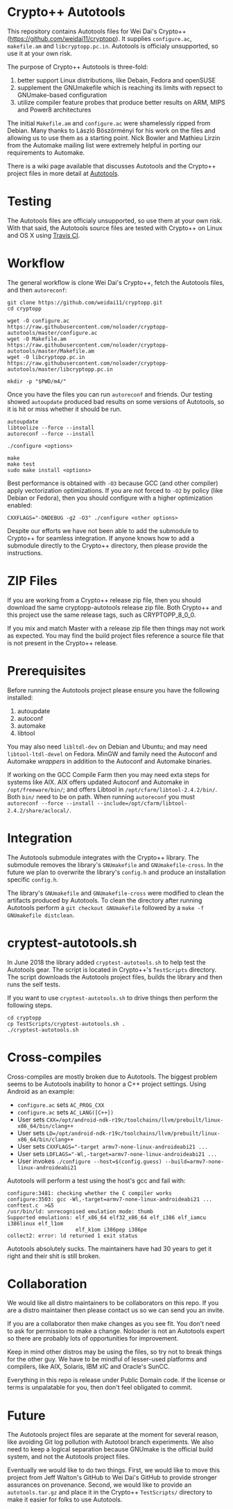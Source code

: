 # Crypto++ Autotools

This repository contains Autotools files for Wei Dai's Crypto++ (https://github.com/weidai11/cryptopp). It supplies `configure.ac`, `makefile.am` and `libcryptopp.pc.in`. Autotools is officialy unsupported, so use it at your own risk.

The purpose of Crypto++ Autotools is three-fold:

1. better support Linux distributions, like Debain, Fedora and openSUSE
2. supplement the GNUmakefile which is reaching its limits with repsect to GNUmake-based configuration
3. utilize compiler feature probes that produce better results on ARM, MIPS and Power8 architectures

The initial `Makefile.am` and `configure.ac` were shamelessly ripped from Debian. Many thanks to László Böszörményi for his work on the files and allowing us to use them as a starting point. Nick Bowler and Mathieu Lirzin from the Automake mailing list were extremely helpful in porting our requirements to Automake.

There is a wiki page available that discusses Autotools and the Crypto++ project files in more detail at [Autotools](https://www.cryptopp.com/wiki/Autotools).

# Testing 

The Autotools files are officialy unsupported, so use them at your own risk. With that said, the Autotools source files are tested with Crypto++ on Linux and OS X using [Travis CI](https://github.com/weidai11/cryptopp/blob/master/.travis.yml).

# Workflow

The general workflow is clone Wei Dai's Crypto++, fetch the Autotools files, and then `autoreconf`:

    git clone https://github.com/weidai11/cryptopp.git
    cd cryptopp
    
    wget -O configure.ac https://raw.githubusercontent.com/noloader/cryptopp-autotools/master/configure.ac
    wget -O Makefile.am https://raw.githubusercontent.com/noloader/cryptopp-autotools/master/Makefile.am
    wget -O libcryptopp.pc.in https://raw.githubusercontent.com/noloader/cryptopp-autotools/master/libcryptopp.pc.in

    mkdir -p "$PWD/m4/"

Once you have the files you can run `autoreconf` and friends. Our testing showed `autoupdate` produced bad results on some versions of Autotools, so it is hit or miss whether it should be run.

    autoupdate
    libtoolize --force --install
    autoreconf --force --install

    ./configure <options>

    make
    make test
    sudo make install <options>

Best performance is obtained with `-O3` because GCC (and other compiler) apply vectorization optimizations. If you are not forced to `-O2` by policy (like Debian or Fedora), then you should configure with a higher optimization enabled:

    CXXFLAGS="-DNDEBUG -g2 -O3" ./configure <other options>

Despite our efforts we have not been able to add the submodule to Crypto++ for seamless integration. If anyone knows how to add a submodule directly to the Crypto++ directory, then please provide the instructions.

# ZIP Files

If you are working from a Crypto++ release zip file, then you should download the same cryptopp-autotools release zip file. Both Crypto++ and this project use the same release tags, such as CRYPTOPP_8_0_0.

If you mix and match Master with a release zip file then things may not work as expected. You may find the build project files reference a source file that is not present in the Crypto++ release.

# Prerequisites

Before running the Autotools project please ensure you have the following installed:

1. autoupdate
2. autoconf
3. automake
4. libtool

You may also need `libltdl-dev` on Debian and Ubuntu; and may need `libtool-ltdl-devel` on Fedora. MinGW and family need the Autoconf and Automake *wrappers* in addition to the Autoconf and Automake binaries.

If working on the GCC Compile Farm then you may need exta steps for systems like AIX. AIX offers updated Autoconf and Automake in `/opt/freeware/bin/`; and offers Libtool in `/opt/cfarm/libtool-2.4.2/bin/`. Both `bin/` need to be on path. When running `autoreconf` you must `autoreconf --force --install --include=/opt/cfarm/libtool-2.4.2/share/aclocal/`.

# Integration
The Autotools submodule integrates with the Crypto++ library. The submodule removes the library's `GNUmakefile` and `GNUmakefile-cross`. In the future we plan to overwrite the library's `config.h` and produce an installation specific `config.h`.

The library's `GNUmakefile` and `GNUmakefile-cross` were modified to clean the artifacts produced by Autotools. To clean the directory after running Autotools perform a `git checkout GNUmakefile` followed by a `make -f GNUmakefile distclean`.

# cryptest-autotools.sh
In June 2018 the library added `cryptest-autotools.sh` to help test the Autotools gear. The script is located in Crypto++'s `TestScripts` directory. The script downloads the Autotools project files, builds the library and then runs the self tests.

If you want to use `cryptest-autotools.sh` to drive things then perform the following steps.

    cd cryptopp
    cp TestScripts/cryptest-autotools.sh .
    ./cryptest-autotools.sh

# Cross-compiles

Cross-compiles are mostly broken due to Autotools. The biggest problem seems to be Autotools inability to honor a C++ project settings. Using Android as an example:

* `configure.ac` sets `AC_PROG_CXX`
* `configure.ac` sets `AC_LANG([C++])`
* User sets `CXX=/opt/android-ndk-r19c/toolchains/llvm/prebuilt/linux-x86_64/bin/clang++`
* User sets `LD=/opt/android-ndk-r19c/toolchains/llvm/prebuilt/linux-x86_64/bin/clang++`
* User sets `CXXFLAGS="-target armv7-none-linux-androideabi21 ...`
* User sets `LDFLAGS="-Wl,-target=armv7-none-linux-androideabi21 ...`
* User invokes `./configure --host=$(config.guess) --build=armv7-none-linux-androideabi21`

Autotools will perform a test using the host's gcc and fail with:

```
configure:3481: checking whether the C compiler works
configure:3503: gcc -Wl,-target=armv7-none-linux-androideabi21 ... conftest.c  >&5
/usr/bin/ld: unrecognised emulation mode: thumb
Supported emulations: elf_x86_64 elf32_x86_64 elf_i386 elf_iamcu i386linux elf_l1om
                      elf_k1om i386pep i386pe
collect2: error: ld returned 1 exit status
```

Autotools absolutely sucks. The maintainers have had 30 years to get it right and their shit is still broken.

# Collaboration
We would like all distro maintainers to be collaborators on this repo. If you are a distro maintainer then please contact us so we can send you an invite.

If you are a collaborator then make changes as you see fit. You don't need to ask for permission to make a change. Noloader is not an Autotools expert so there are probably lots of opportunities for improvement.

Keep in mind other distros may be using the files, so try not to break things for the other guy. We have to be mindful of lesser-used platforms and compilers, like AIX, Solaris, IBM xlC and Oracle's SunCC.

Everything in this repo is release under Public Domain code. If the license or terms is unpalatable for you, then don't feel obligated to commit.

# Future
The Autotools project files are separate at the moment for several reason, like avoiding Git log pollution with Autotool branch experiments. We also need to keep a logical separation because GNUmake is the official build system, and not the Autotools project files.

Eventually we would like to do two things. First, we would like to move this project from Jeff Walton's GitHub to Wei Dai's GitHub to provide stronger assurances on provenance. Second, we would like to provide an `autotools.tar.gz` and place it in the Crypto++ `TestScripts/` directory to make it easier for folks to use Autotools.
